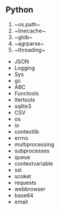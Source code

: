 ## Python
1. ~os.path~
2. ~linecache~
3. ~glob~
4. ~agrparse~
5. ~threading~
* JSON
* Logging
* Sys
* gc
* ABC 
* Functools
* Itertools
* sqlite3
* CSV
* os
* io
* contextlib
* errno
* multiprocessing
* subprocesses
* queue
* contextvariable
* ssl
* scoket
* requests
* webbrowser
* base64
* email
